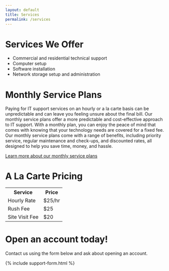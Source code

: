 ```yaml
---
layout: default
title: Services
permalink: /services
---
```

# Services We Offer
- Commercial and residential technical support
- Computer setup
- Software installation
- Network storage setup and administration

# Monthly Service Plans
Paying for IT support services on an hourly or a la carte basis can be
unpredictable and can leave you feeling unsure about the final bill. 
Our monthly service plans offer a more predictable and cost-effective
approach to IT support. With a monthly plan, you can enjoy the peace of
mind that comes with knowing that your technology needs are covered for
a fixed fee. Our monthly service plans come with a range of
benefits, including priority service, regular maintenance and check-ups,
and discounted rates, all designed to help you save time, money, and hassle.

[Learn more about our monthly service plans](/services/monthly)

# A La Carte Pricing
<table style="margin-bottom: 30px;">
  <tr>
    <th>Service</th>
    <th>Price</th>
  </tr>
  <tr>
    <td>Hourly Rate</td>
    <td>$25/hr</td>
  </tr>
  <tr>
    <td>Rush Fee</td>
    <td>$25</td>
  </tr>
  <tr>
    <td>Site Visit Fee</td>
    <td>$20</td>
  </tr>
</table>


# Open an account today!
Contact us using the form below and ask about opening an account.

{% include support-form.html %}

